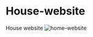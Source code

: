 # House-website
House website
![home-website](https://github.com/Pralasa/House-website/assets/146616146/bb059e6a-a46a-4772-85bb-d13f1704f9a3)
